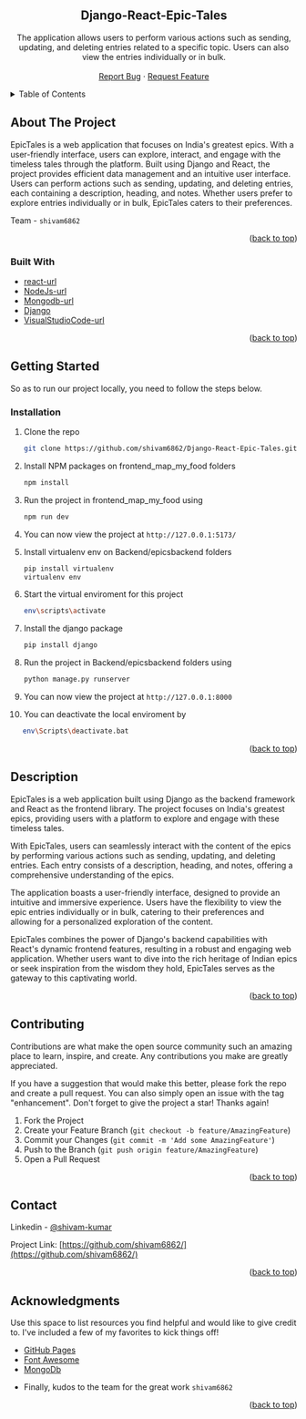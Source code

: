 <br />
<div align="center">
<h2 align="center">Django-React-Epic-Tales</h2>

  <p align="center">The application allows users to perform various actions such as sending, updating, and deleting entries related to a specific topic. Users can also view the entries individually or in bulk.
    <br />
    <br />
    <a href="https://github.com/shivam6862/Django-React-Epic-Tales/issues">Report Bug</a>
    ·
    <a href="https://github.com/shivam6862/Django-React-Epic-Tales/issues">Request Feature</a>
  </p>
</div>

<details>
  <summary>Table of Contents</summary>
  <ol>
    <li>
      <a href="#about-the-project">About The Project</a>
      <ul>
        <li><a href="#built-with">Built With</a></li>
      </ul>
    </li>
    <li><a href="#usage">Description</a></li>
    <li><a href="#contributing">Contributing</a></li>
    <li><a href="#contact">Contact</a></li>
    <li><a href="#acknowledgments">Acknowledgments</a></li>
  </ol>
</details>

## About The Project

EpicTales is a web application that focuses on India's greatest epics. With a user-friendly interface, users can explore, interact, and engage with the timeless tales through the platform. Built using Django and React, the project provides efficient data management and an intuitive user interface. Users can perform actions such as sending, updating, and deleting entries, each containing a description, heading, and notes. Whether users prefer to explore entries individually or in bulk, EpicTales caters to their preferences.

Team - `shivam6862`

<p align="right">(<a href="#readme-top">back to top</a>)</p>

### Built With

- [react-url]
- [NodeJs-url]
- [Mongodb-url]
- [Django]
- [VisualStudioCode-url]

<p align="right">(<a href="#readme-top">back to top</a>)</p>

## Getting Started

So as to run our project locally, you need to follow the steps below.

### Installation

1. Clone the repo
   ```sh
   git clone https://github.com/shivam6862/Django-React-Epic-Tales.git
   ```
2. Install NPM packages on frontend_map_my_food folders
   ```sh
   npm install
   ```
3. Run the project in frontend_map_my_food using
   ```sh
   npm run dev
   ```
4. You can now view the project at `http://127.0.0.1:5173/`

5. Install virtualenv env on Backend/epicsbackend folders
   ```sh
   pip install virtualenv
   virtualenv env
   ```
6. Start the virtual enviroment for this project

   ```sh
   env\scripts\activate
   ```

7. Install the django package
   ```sh
   pip install django
   ```
8. Run the project in Backend/epicsbackend folders using
   ```sh
   python manage.py runserver
   ```
9. You can now view the project at `http://127.0.0.1:8000`

10. You can deactivate the local enviroment by

```sh
   env\Scripts\deactivate.bat
```

   <p align="right">(<a href="#readme-top">back to top</a>)</p>

<!-- USAGE EXAMPLES -->

## Description

EpicTales is a web application built using Django as the backend framework and React as the frontend library. The project focuses on India's greatest epics, providing users with a platform to explore and engage with these timeless tales.<br/>

With EpicTales, users can seamlessly interact with the content of the epics by performing various actions such as sending, updating, and deleting entries. Each entry consists of a description, heading, and notes, offering a comprehensive understanding of the epics.<br/>

The application boasts a user-friendly interface, designed to provide an intuitive and immersive experience. Users have the flexibility to view the epic entries individually or in bulk, catering to their preferences and allowing for a personalized exploration of the content.<br/>

EpicTales combines the power of Django's backend capabilities with React's dynamic frontend features, resulting in a robust and engaging web application. Whether users want to dive into the rich heritage of Indian epics or seek inspiration from the wisdom they hold, EpicTales serves as the gateway to this captivating world.<br/>

<p align="right">(<a href="#readme-top">back to top</a>)</p>

<!-- CONTRIBUTING -->

## Contributing

Contributions are what make the open source community such an amazing place to learn, inspire, and create. Any contributions you make are greatly appreciated.

If you have a suggestion that would make this better, please fork the repo and create a pull request. You can also simply open an issue with the tag "enhancement".
Don't forget to give the project a star! Thanks again!

1. Fork the Project
2. Create your Feature Branch (`git checkout -b feature/AmazingFeature`)
3. Commit your Changes (`git commit -m 'Add some AmazingFeature'`)
4. Push to the Branch (`git push origin feature/AmazingFeature`)
5. Open a Pull Request

<p align="right">(<a href="#readme-top">back to top</a>)</p>

<!-- CONTACT -->

## Contact

Linkedin - [@shivam-kumar](https://www.linkedin.com/in/shivam-kumar-14701b249/)

Project Link: [https://github.com/shivam6862/](https://github.com/shivam6862/)

<p align="right">(<a href="#readme-top">back to top</a>)</p>

<!-- ACKNOWLEDGMENTS -->

## Acknowledgments

Use this space to list resources you find helpful and would like to give credit to. I've included a few of my favorites to kick things off!

- [GitHub Pages](https://pages.github.com)
- [Font Awesome](https://fontawesome.com)
- [MongoDb](https://www.mongodb.com/)

* []() Finally, kudos to the team for the great work `shivam6862`
<p align="right">(<a href="#readme-top">back to top</a>)</p>

[react-url]: https://reactjs.org/
[react.js]: https://img.shields.io/badge/React-20232A?style=for-the-badge&logo=react&logoColor=61DAFB
[nodejs-url]: https://nodejs.org/en
[mongodb-url]: https://www.mongodb.com/
[Django]: https://docs.djangoproject.com/en/4.2/topics/auth/default/
[visualstudiocode-url]: https://code.visualstudio.com/
